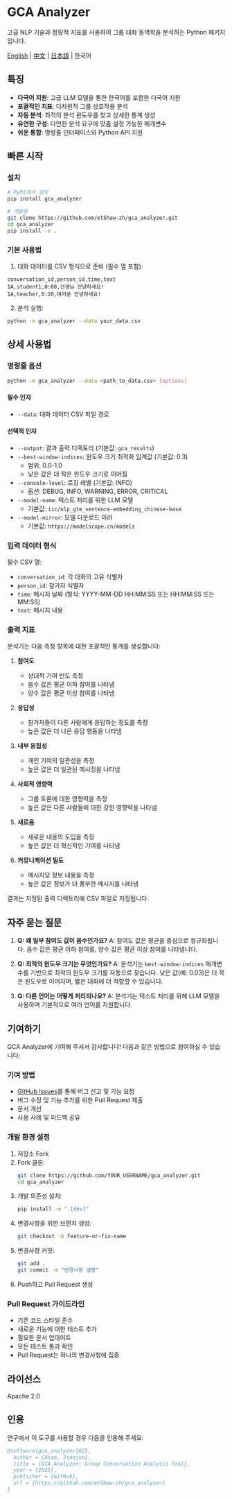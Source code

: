 # GCA Analyzer

고급 NLP 기술과 정량적 지표를 사용하여 그룹 대화 동역학을 분석하는 Python 패키지입니다.

[English](README.md) | [中文](README_zh.md) | [日本語](README_ja.md) | 한국어

## 특징

- **다국어 지원**: 고급 LLM 모델을 통한 한국어를 포함한 다국어 지원
- **포괄적인 지표**: 다차원적 그룹 상호작용 분석
- **자동 분석**: 최적의 분석 윈도우를 찾고 상세한 통계 생성
- **유연한 구성**: 다언한 분석 요구에 맞춤 설정 가능한 매개변수
- **쉬운 통합**: 명령줄 인터페이스와 Python API 지원

## 빠른 시작

### 설치

```bash
# PyPI에서 설치
pip install gca_analyzer

# 개발용
git clone https://github.com/etShaw-zh/gca_analyzer.git
cd gca_analyzer
pip install -e .
```

### 기본 사용법

1. 대화 데이터를 CSV 형식으로 준비 (필수 열 포함):
```
conversation_id,person_id,time,text
1A,student1,0:08,선생님 안녕하세요!
1A,teacher,0:10,여러분 안녕하세요!
```

2. 분석 실행:
```bash
python -m gca_analyzer --data your_data.csv
```

## 상세 사용법

### 명령줄 옵션

```bash
python -m gca_analyzer --data <path_to_data.csv> [options]
```

#### 필수 인자
- `--data`: 대화 데이터 CSV 파일 경로

#### 선택적 인자
- `--output`: 결과 출력 디렉토리 (기본값: `gca_results`)
- `--best-window-indices`: 윈도우 크기 최적화 임계값 (기본값: 0.3)
  - 범위: 0.0-1.0
  - 낮은 값은 더 작은 윈도우 크기로 이어짐
- `--console-level`: 로깅 레벨 (기본값: INFO)
  - 옵션: DEBUG, INFO, WARNING, ERROR, CRITICAL
- `--model-name`: 텍스트 처리를 위한 LLM 모델
  - 기본값: `iic/nlp_gte_sentence-embedding_chinese-base`
- `--model-mirror`: 모델 다운로드 미러
  - 기본값: `https://modelscope.cn/models`

### 입력 데이터 형식

필수 CSV 열:
- `conversation_id`: 각 대화의 고유 식별자
- `person_id`: 참가자 식별자
- `time`: 메시지 날짜 (형식: YYYY-MM-DD HH:MM:SS 또는 HH:MM:SS 또는 MM:SS)
- `text`: 메시지 내용

### 출력 지표

분석기는 다음 측정 항목에 대한 포괄적인 통계를 생성합니다:

1. **참여도**
   - 상대적 기여 빈도 측정
   - 음수 값은 평균 이하 참여를 나타냄
   - 양수 값은 평균 이상 참여를 나타냄

2. **응답성**
   - 참가자들이 다른 사람에게 응답하는 정도를 측정
   - 높은 값은 더 나은 응답 행동을 나타냄

3. **내부 응집성**
   - 개인 기여의 일관성을 측정
   - 높은 값은 더 일관된 메시징을 나타냄

4. **사회적 영향력**
   - 그룹 토론에 대한 영향력을 측정
   - 높은 값은 다른 사람들에 대한 강한 영향력을 나타냄

5. **새로움**
   - 새로운 내용의 도입을 측정
   - 높은 값은 더 혁신적인 기여를 나타냄

6. **커뮤니케이션 밀도**
   - 메시지당 정보 내용을 측정
   - 높은 값은 정보가 더 풍부한 메시지를 나타냄

결과는 지정된 출력 디렉토리에 CSV 파일로 저장됩니다.

## 자주 묻는 질문

1. **Q: 왜 일부 참여도 값이 음수인가요?**
   A: 참여도 값은 평균을 중심으로 정규화됩니다. 음수 값은 평균 이하 참여를, 양수 값은 평균 이상 참여를 나타냅니다.

2. **Q: 최적의 윈도우 크기는 무엇인가요?**
   A: 분석기는 `best-window-indices` 매개변수를 기반으로 최적의 윈도우 크기를 자동으로 찾습니다. 낮은 값(예: 0.03)은 더 작은 윈도우로 이어지며, 짧은 대화에 더 적합할 수 있습니다.

3. **Q: 다른 언어는 어떻게 처리되나요?**
   A: 분석기는 텍스트 처리를 위해 LLM 모델을 사용하며 기본적으로 여러 언어를 지원합니다.

## 기여하기

GCA Analyzer에 기여해 주셔서 감사합니다! 다음과 같은 방법으로 참여하실 수 있습니다:

### 기여 방법
- [GitHub Issues](https://github.com/etShaw-zh/gca_analyzer/issues)를 통해 버그 신고 및 기능 요청
- 버그 수정 및 기능 추가를 위한 Pull Request 제출
- 문서 개선
- 사용 사례 및 피드백 공유

### 개발 환경 설정
1. 저장소 Fork
2. Fork 클론:
   ```bash
   git clone https://github.com/YOUR_USERNAME/gca_analyzer.git
   cd gca_analyzer
   ```
3. 개발 의존성 설치:
   ```bash
   pip install -e ".[dev]"
   ```
4. 변경사항을 위한 브랜치 생성:
   ```bash
   git checkout -b feature-or-fix-name
   ```
5. 변경사항 커밋:
   ```bash
   git add .
   git commit -m "변경사항 설명"
   ```
6. Push하고 Pull Request 생성

### Pull Request 가이드라인
- 기존 코드 스타일 준수
- 새로운 기능에 대한 테스트 추가
- 필요한 문서 업데이트
- 모든 테스트 통과 확인
- Pull Request는 하나의 변경사항에 집중

## 라이선스

Apache 2.0

## 인용

연구에서 이 도구를 사용할 경우 다음을 인용해 주세요:

```bibtex
@software{gca_analyzer2025,
  author = {Xiao, Jianjun},
  title = {GCA Analyzer: Group Conversation Analysis Tool},
  year = {2025},
  publisher = {GitHub},
  url = {https://github.com/etShaw-zh/gca_analyzer}
}
